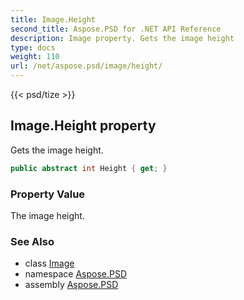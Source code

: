 ```yaml
---
title: Image.Height
second_title: Aspose.PSD for .NET API Reference
description: Image property. Gets the image height
type: docs
weight: 110
url: /net/aspose.psd/image/height/
---
```

{{< psd/tize >}}
## Image.Height property

Gets the image height.

```csharp
public abstract int Height { get; }
```

### Property Value

The image height.

### See Also

* class [Image](../)
* namespace [Aspose.PSD](../../../aspose.psd/)
* assembly [Aspose.PSD](../../../)


